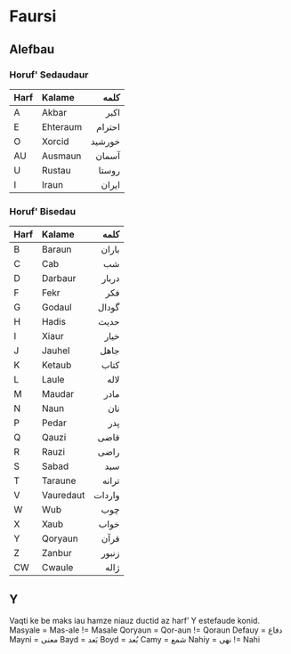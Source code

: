 # Faursi

## Alefbau

### Horuf' Sedaudaur

| Harf | Kalame   | کلمه   |
|:---- |:-------- | ------:|
| A    | Akbar    | اکبر   |
| E    | Ehteraum | احترام |
| O    | Xorcid   | خورشید |
| AU   | Ausmaun  | آسمان  |
| U    | Rustau   | روستا  |
| I    | Iraun    | ایران  |

### Horuf' Bisedau

| Harf | Kalame    | کلمه   |
|:---- |:--------- | ------:|
| B    | Baraun    | باران  |
| C    | Cab       | شب     |
| D    | Darbaur   | دربار  |
| F    | Fekr      | فکر    |
| G    | Godaul    | گودال  |
| H    | Hadis     | حدیث   |
| I    | Xiaur     | خیار   |
| J    | Jauhel    | جاهل   |
| K    | Ketaub    | کتاب   |
| L    | Laule     | لاله   |
| M    | Maudar    | مادر   |
| N    | Naun      | نان    |
| P    | Pedar     | پدر    |
| Q    | Qauzi     | قاضی   |
| R    | Rauzi     | راضی   |
| S    | Sabad     | سبد    |
| T    | Taraune   | ترانه  |
| V    | Vauredaut | واردات |
| W    | Wub       | چوب    |
| X    | Xaub      | خواب   |
| Y    | Qoryaun   | قرآن   |
| Z    | Zanbur    | زنبور  |
| CW   | Cwaule    | ژاله   |

## Y
Vaqti ke be maks iau hamze niauz ductid az harf’ Y estefaude konid.
Masyale = Mas-ale != Masale
Qoryaun = Qor-aun != Qoraun
Defauy = دفاع
Mayni = معنی
Bayd = بَعد
Boyd = بُعد
Camy = شمع
Nahiy = نهی != Nahi
